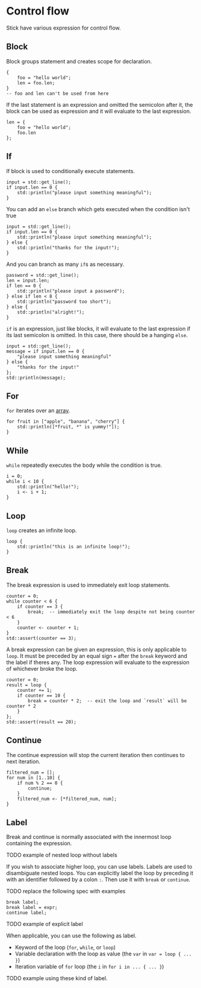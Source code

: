 # Control flow

Stick have various expression for control flow.

## Block

Block groups statement and creates scope for declaration.

```butter
{
    foo = "hello world";
    len = foo.len;
}
-- foo and len can't be used from here
```

If the last statement is an expression and omitted the semicolon after it, the block can be used as expression and it will evaluate to the last expression.

```butter
len = {
    foo = "hello world";
    foo.len
};
```

## If

If block is used to conditionally execute statements.

```butter
input = std::get_line();
if input.len == 0 {
    std::println("please input something meaningful");
}
```

You can add an `else` branch which gets executed when the condition isn't true

```butter
input = std::get_line();
if input.len == 0 {
    std::println("please input something meaningful");
} else {
    std::println("thanks for the input!");
}
```

And you can branch as many `if`s as necessary.

```butter
password = std::get_line();
len = input.len;
if len == 0 {
    std::println("please input a password");
} else if len < 8 {
    std::println("password too short");
} else {
    std::println("alright!");
}
```

`if` is an expression, just like blocks, it will evaluate to the last expression if its last semicolon is omitted. In this case, there should be a hanging `else`.

```butter
input = std::get_line();
message = if input.len == 0 {
    "please input something meaningful"
} else {
    "thanks for the input!"
};
std::println(message);
```

## For

`for` iterates over an [array](array.md).

```butter
for fruit in ["apple", "banana", "cherry"] {
    std::println([*fruit, *" is yummy!"]);
}
```

## While

`while` repeatedly executes the body while the condition is true.

```butter
i = 0;
while i < 10 {
    std::println("hello!");
    i <- i + 1;
}
```

## Loop

`loop` creates an infinite loop.

```butter
loop {
    std::println("this is an infinite loop!");
}
```

## Break

The break expression is used to immediately exit loop statements.

```butter
counter = 0;
while counter < 6 {
    if counter == 3 {
        break;  -- immediately exit the loop despite not being counter < 6
    }
    counter <- counter + 1;
}
std::assert(counter == 3);
```

A break expression can be given an expression, this is only applicable to `loop`. It must be preceded by an equal sign `=` after the `break` keyword and the label if theres any. The loop expression will evaluate to the expression of whichever broke the loop.

```butter
counter = 0;
result = loop {
    counter += 1;
    if counter == 10 {
        break = counter * 2;  -- exit the loop and `result` will be counter * 2
    }
};
std::assert(result == 20);
```

## Continue

The continue expression will stop the current iteration then continues to next iteration.

```butter
filtered_num = [];
for num in [1..10] {
    if num % 2 == 0 {
        continue;
    }
    filtered_num <- [*filtered_num, num];
}
```

## Label

Break and continue is normally associated with the innermost loop containing the expression.

TODO example of nested loop without labels

If you wish to associate higher loop, you can use labels. Labels are used to disambiguate nested loops. You can explicitly label the loop by preceding it with an identifier followed by a colon `:`. Then use it with `break` or `continue`.

TODO replace the following spec with examples

```butter
break label;
break label = expr;
continue label;
```

TODO example of explicit label

When applicable, you can use the following as label.

- Keyword of the loop (`for`, `while`, or `loop`)
- Variable declaration with the loop as value (the `var` in `var = loop { ... }`)
- Iteration variable of `for` loop (the `i` in `for i in ... { ... }`)

TODO example using these kind of label.
